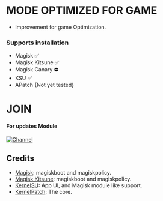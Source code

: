 # MODE OPTIMIZED FOR GAME
- Improvement for game Optimization.

### Supports installation
- Magisk ✅
- Magisk Kitsune ✅
- Magisk Canary ⛔
- KSU ✅
- APatch {Not yet tested}

# JOIN
#### For updates Module
[![Channel](https://img.shields.io/badge/Follow-Telegram-blue.svg?logo=telegram)](https://t.me/modulkuntul)

## Credits
- [Magisk](https://github.com/topjohnwu/Magisk): magiskboot and magiskpolicy.
- [Magisk Kitsune](https://github.com/HuskyDG/magisk-files): magiskboot and magiskpolicy.
- [KernelSU](https://github.com/tiann/KernelSU): App UI, and Magisk module like support.
- [KernelPatch](https://github.com/bmax121/KernelPatch/): The core.